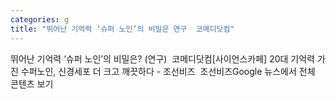 ```yaml
---
categories: g
title: "뛰어난 기억력 ‘슈퍼 노인’의 비밀은 연구  코메디닷컴"
---
```

뛰어난 기억력 ‘슈퍼 노인’의 비밀은? (연구)&nbsp;&nbsp;코메디닷컴[사이언스카페] 20대 기억력 가진 수퍼노인, 신경세포 더 크고 깨끗하다 - 조선비즈&nbsp;&nbsp;조선비즈Google 뉴스에서 전체 콘텐츠 보기